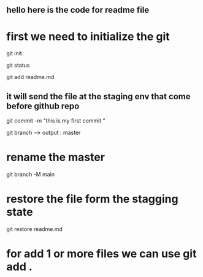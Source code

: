 ## hello here is the code for readme file

# first we need to initialize the git

git init

git status

git add readme.md

## it will send the file at the staging env that come before github repo

git commit -m "this is my first commit "

git branch --> output : master

# rename the master

git branch -M main

# restore the file form the stagging state

git restore readme.md

# for add 1 or more files we can use git add .
